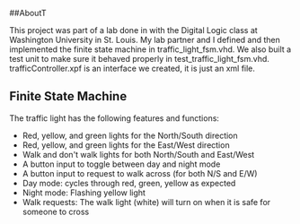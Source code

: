##AboutT

This project was part of a lab done in with the Digital Logic class at Washington University in St. Louis.  My lab partner and I defined and then implemented the finite state machine in traffic_light_fsm.vhd.  We also built a test unit to make sure it behaved properly in test_traffic_light_fsm.vhd.  trafficController.xpf is an interface we created, it is just an xml file.


## Finite State Machine
The traffic light has the following features and functions:
* Red, yellow, and green lights for the North/South direction
* Red, yellow, and green lights for the East/West direction
* Walk and don't walk lights for both North/South and East/West
* A button input to toggle between day and night mode
* A button input to request to walk across (for both N/S and E/W)
* Day mode: cycles through red, green, yellow as expected
* Night mode: Flashing yellow light
* Walk requests: The walk light (white) will turn on when it is safe for someone to cross